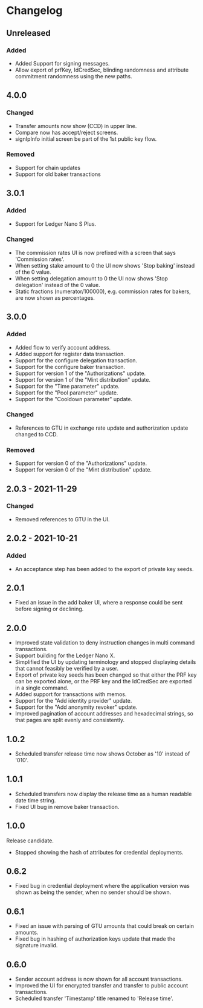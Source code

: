 # Changelog

## Unreleased

### Added

* Added Support for signing messages.
* Allow export of prfKey, IdCredSec, blinding randomness and attribute commitment randomness using the new paths.

## 4.0.0

### Changed

* Transfer amounts now show (CCD) in upper line.
* Compare now has accept/reject screens.
* signIpInfo initial screen be part of the 1st public key flow.

### Removed

* Support for chain updates
* Support for old baker transactions

## 3.0.1

### Added

* Support for Ledger Nano S Plus.

### Changed

* The commission rates UI is now prefixed with a screen that says 'Commission rates'.
* When setting stake amount to 0 the UI now shows 'Stop baking' instead of the 0 value.
* When setting delegation amount to 0 the UI now shows 'Stop delegation' instead of the 0 value.
* Static fractions (numerator/100000), e.g. commission rates for bakers, are now shown as percentages.

## 3.0.0

### Added

* Added flow to verify account address.
* Added support for register data transaction.
* Support for the configure delegation transaction.
* Support for the configure baker transaction.
* Support for version 1 of the "Authorizations" update.
* Support for version 1 of the "Mint distribution" update.
* Support for the "Time parameter" update.
* Support for the "Pool parameter" update.
* Support for the "Cooldown parameter" update.

### Changed

* References to GTU in exchange rate update and authorization update changed to CCD.

### Removed

* Support for version 0 of the "Authorizations" update.
* Support for version 0 of the "Mint distribution" update.

## 2.0.3 - 2021-11-29

### Changed

* Removed references to GTU in the UI.

## 2.0.2 - 2021-10-21

### Added
* An acceptance step has been added to the export of private key seeds.

## 2.0.1

* Fixed an issue in the add baker UI, where a response could be sent before signing or declining.

## 2.0.0

* Improved state validation to deny instruction changes in multi command transactions.
* Support building for the Ledger Nano X.
* Simplified the UI by updating terminology and stopped displaying details that cannot feasibly be verified by a user.
* Export of private key seeds has been changed so that either the PRF key can be exported alone, or the PRF key and the IdCredSec are exported in a single command.
* Added support for transactions with memos.
* Support for the "Add identity provider" update.
* Support for the "Add anonymity revoker" update.
* Improved pagination of account addresses and hexadecimal strings, so that pages are split evenly and consistently.

## 1.0.2

* Scheduled transfer release time now shows October as '10' instead of '010'.

## 1.0.1

* Scheduled transfers now display the release time as a human readable date time string.
* Fixed UI bug in remove baker transaction.

## 1.0.0

Release candidate.

* Stopped showing the hash of attributes for credential deployments.

## 0.6.2

* Fixed bug in credential deployment where the application version was shown as being the sender, when no sender should be shown.

## 0.6.1

* Fixed an issue with parsing of GTU amounts that could break on certain amounts.
* Fixed bug in hashing of authorization keys update that made the signature invalid.

## 0.6.0

* Sender account address is now shown for all account transactions.
* Improved the UI for encrypted transfer and transfer to public account transactions.
* Scheduled transfer 'Timestamp' title renamed to 'Release time'.

